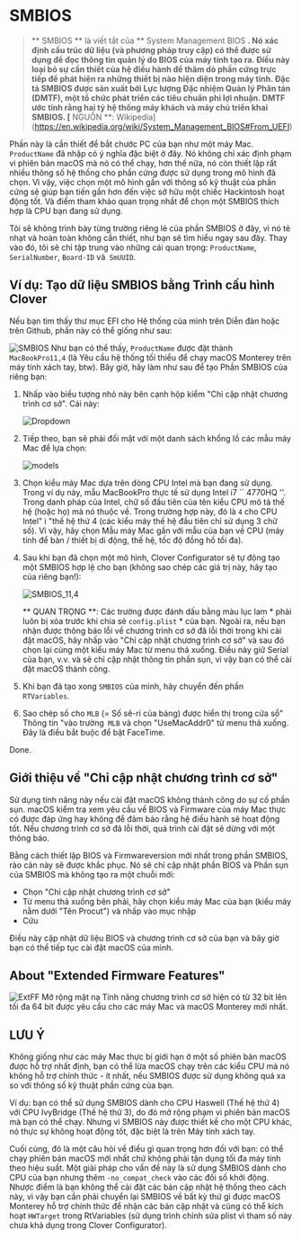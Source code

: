
# SMBIOS
> ** SMBIOS ** là viết tắt của ** System Management BIOS **. Nó xác định cấu trúc dữ liệu (và phương pháp truy cập) có thể được sử dụng để đọc thông tin quản lý do BIOS của máy tính tạo ra. Điều này loại bỏ sự cần thiết của hệ điều hành để thăm dò phần cứng trực tiếp để phát hiện ra những thiết bị nào hiện diện trong máy tính. Đặc tả SMBIOS được sản xuất bởi Lực lượng Đặc nhiệm Quản lý Phân tán (DMTF), một tổ chức phát triển các tiêu chuẩn phi lợi nhuận. DMTF ước tính rằng hai tỷ hệ thống máy khách và máy chủ triển khai SMBIOS.
[** NGUỒN **: Wikipedia] (https://en.wikipedia.org/wiki/System_Management_BIOS#From_UEFI)

Phần này là cần thiết để bắt chước PC của bạn như một máy Mac. `ProductName` đã nhập có ý nghĩa đặc biệt ở đây. Nó không chỉ xác định phạm vi phiên bản macOS mà nó có thể chạy, hơn thế nữa, nó còn thiết lập rất nhiều thông số hệ thống cho phần cứng được sử dụng trong mô hình đã chọn. Vì vậy, việc chọn một mô hình gần với thông số kỹ thuật của phần cứng sẽ giúp bạn tiến gần hơn đến việc sở hữu một chiếc Hackintosh hoạt động tốt. Và điểm tham khảo quan trọng nhất để chọn một SMBIOS thích hợp là CPU bạn đang sử dụng.

Tôi sẽ không trình bày từng trường riêng lẻ của phần SMBIOS ở đây, vì nó tẻ nhạt và hoàn toàn không cần thiết, như bạn sẽ tìm hiểu ngay sau đây. Thay vào đó, tôi sẽ chỉ tập trung vào những cái quan trọng: `ProductName`,` SerialNumber`, `Board-ID` và` SmUUID`.

## Ví dụ: Tạo dữ liệu SMBIOS bằng Trình cấu hình Clover

Nếu bạn tìm thấy thư mục EFI cho Hệ thống của mình trên Diễn đàn hoặc trên Github, phần này có thể giống như sau:

![SMBIOS](https://user-images.githubusercontent.com/76865553/139639731-4eeb5cd4-9484-4477-ad0c-593c743293e0.png)
Như bạn có thể thấy, `ProductName` được đặt thành` MacBookPro11,4` (là Yêu cầu hệ thống tối thiểu để chạy macOS Monterey trên máy tính xách tay, btw). Bây giờ, hãy làm như sau để tạo Phần SMBIOS của riêng bạn:

1. Nhấp vào biểu tượng nhỏ này bên cạnh hộp kiểm "Chỉ cập nhật chương trình cơ sở". Cái này:

	
	![Dropdown](https://user-images.githubusercontent.com/76865553/136689944-182b5c46-ef9a-4495-bb4a-c9618cd1192c.png)

2. Tiếp theo, bạn sẽ phải đối mặt với một danh sách khổng lồ các mẫu máy Mac để lựa chọn:

	
	![models](https://user-images.githubusercontent.com/76865553/136689980-3d8739d2-5d22-4535-9c99-355b33191344.png)

3. Chọn kiểu máy Mac dựa trên dòng CPU Intel mà bạn đang sử dụng. Trong ví dụ này, mẫu MacBookPro thực tế sử dụng Intel i7 `` 4770HQ ''. Trong danh pháp của Intel, chữ số đầu tiên của tên kiểu CPU mô tả thế hệ (hoặc họ) mà nó thuộc về. Trong trường hợp này, đó là `4` cho CPU Intel" i "thế hệ thứ 4 (các kiểu máy thế hệ đầu tiên chỉ sử dụng 3 chữ số). Vì vậy, hãy chọn Mẫu máy Mac gần với mẫu của bạn về CPU (máy tính để bàn / thiết bị di động, thế hệ, tốc độ đồng hồ tối đa).
4. Sau khi bạn đã chọn một mô hình, Clover Configurator sẽ tự động tạo một SMBIOS hợp lệ cho bạn (không sao chép các giá trị này, hãy tạo của riêng bạn!):

	![SMBIOS_11,4](https://user-images.githubusercontent.com/76865553/139640510-0140ff1e-759b-4d75-846d-205db078197a.png)

	** QUAN TRỌNG **: Các trường được đánh dấu bằng màu lục lam * phải luôn bị xóa trước khi chia sẻ `config.plist` * của bạn. Ngoài ra, nếu bạn nhận được thông báo lỗi về chương trình cơ sở đã lỗi thời trong khi cài đặt macOS, hãy nhấp vào "Chỉ cập nhật chương trình cơ sở" và sau đó chọn lại cùng một kiểu máy Mac từ menu thả xuống. Điều này giữ Serial của bạn, v.v. và sẽ chỉ cập nhật thông tin phần sụn, vì vậy bạn có thể cài đặt macOS thành công.
5. Khi bạn đã tạo xong `SMBIOS` của mình, hãy chuyển đến phần` RTVariables`.
6. Sao chép số cho `MLB` (= Số sê-ri của bảng) được hiển thị trong cửa sổ" Thông tin "vào trường` MLB` và chọn "UseMacAddr0" từ menu thả xuống. Đây là điều bắt buộc để bật FaceTime.

 Done.

## Giới thiệu về "Chỉ cập nhật chương trình cơ sở"
Sử dụng tính năng này nếu cài đặt macOS không thành công do sự cố phần sụn. macOS kiểm tra xem yêu cầu về BIOS và Firmware của máy Mac thực có được đáp ứng hay không để đảm bảo rằng hệ điều hành sẽ hoạt động tốt. Nếu chương trình cơ sở đã lỗi thời, quá trình cài đặt sẽ dừng với một thông báo.

Bằng cách thiết lập BIOS và Firmwareversion mới nhất trong phần SMBIOS, rào cản này sẽ được khắc phục. Nó sẽ chỉ cập nhật phần BIOS và Phần sụn của SMBIOS mà không tạo ra một chuỗi mới:

- Chọn "Chỉ cập nhật chương trình cơ sở"
- Từ menu thả xuống bên phải, hãy chọn kiểu máy Mac của bạn (kiểu máy nằm dưới "Tên Procut") và nhấp vào mục nhập
- Cứu

Điều này cập nhật dữ liệu BIOS và chương trình cơ sở của bạn và bây giờ bạn có thể tiếp tục cài đặt macOS của mình.

## About "Extended Firmware Features"
![ExtFF](https://user-images.githubusercontent.com/76865553/139642095-73a2352b-c5e3-481b-8fc2-cdd6702a4dc1.png)
Mở rộng mặt nạ Tính năng chương trình cơ sở hiện có từ 32 bit lên tối đa 64 bit được yêu cầu cho các máy Mac và macOS Monterey mới nhất.

## LƯU Ý
Không giống như các máy Mac thực bị giới hạn ở một số phiên bản macOS được hỗ trợ nhất định, bạn có thể lừa macOS chạy trên các kiểu CPU mà nó không hỗ trợ chính thức - ít nhất, nếu SMBIOS được sử dụng không quá xa so với thông số kỹ thuật phần cứng của bạn.

Ví dụ: bạn có thể sử dụng SMBIOS dành cho CPU Haswell (Thế hệ thứ 4) với CPU IvyBridge (Thế hệ thứ 3), do đó mở rộng phạm vi phiên bản macOS mà bạn có thể chạy. Nhưng vì SMBIOS này được thiết kế cho một CPU khác, nó thực sự không hoạt động tốt, đặc biệt là trên Máy tính xách tay.

Cuối cùng, đó là một câu hỏi về điều gì quan trọng hơn đối với bạn: có thể chạy phiên bản macOS mới nhất chứ không phải tận dụng tối đa máy tính theo hiệu suất. Một giải pháp cho vấn đề này là sử dụng SMBIOS dành cho CPU của bạn nhưng thêm `-no_compat_check` vào các đối số khởi động. Nhược điểm là bạn không thể cài đặt các bản cập nhật hệ thống theo cách này, vì vậy bạn cần phải chuyển lại SMBIOS về bất kỳ thứ gì được macOS Monterey hỗ trợ chính thức để nhận các bản cập nhật và cũng có thể kích hoạt `HWTarget` trong RtVariables (sử dụng trình chỉnh sửa plist vì tham số này chưa khả dụng trong Clover Configurator).
